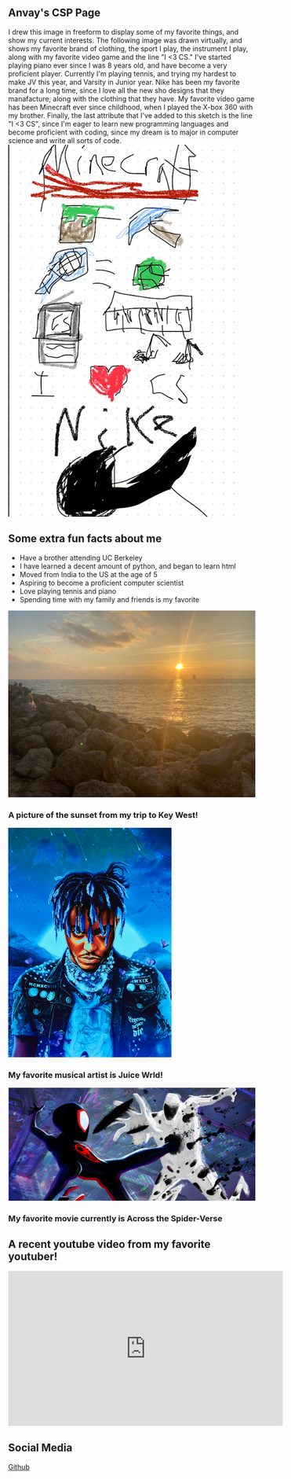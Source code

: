 
## Anvay's CSP Page

I drew this image in freeform to display some of my favorite things, and show my current interests. The following image was drawn virtually, and shows my favorite brand of clothing, the sport I play, the instrument I play, along with my favorite video game and the line "I <3 CS." I've started playing piano ever since I was 8 years old, and have become a very proficient player. Currently I'm playing tennis, and trying my hardest to make JV this year, and Varsity in Junior year. Nike has been my favorite brand for a long time, since I love all the new sho designs that they manafacture, along with the clothing that they have. My favorite video game has been Minecraft ever since childhood, when I played the X-box 360 with my brother. Finally, the last attribute that I've added to this sketch is the line "I <3 CS", since I'm eager to learn new programming languages and become proficient with coding, since my dream is to major in computer science and write all sorts of code.
![](images/freeformpic.png)


## Some extra fun facts about me

- Have a brother attending UC Berkeley
- I have learned a decent amount of python, and began to learn html
- Moved from India to the US at the age of 5
- Aspiring to become a proficient computer scientist
- Love playing tennis and piano
- Spending time with my family and friends is my favorite

![Key West](images/KeyWest.png)

### A picture of the sunset from my trip to Key West!

![Juice Wrld](images/Juicewrld.png)
### My favorite musical artist is Juice Wrld!

![Spiderverse](images/spiderverse.png)
### My favorite movie currently is Across the Spider-Verse

## A recent youtube video from my favorite youtuber!

<iframe width="560" height="315" src="https://www.youtube.com/embed/meqTnHzXZus?si=JfYCbPSvWmB0es9a" title="YouTube video player" frameborder="0" allow="accelerometer; autoplay; clipboard-write; encrypted-media; gyroscope; picture-in-picture; web-share" allowfullscreen></iframe>


## Social Media

[Github](https://github.com/AnvayYadav)